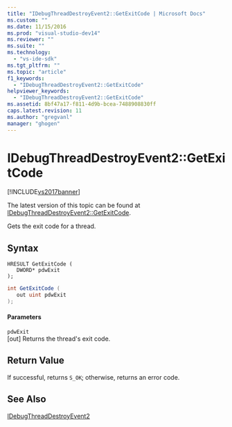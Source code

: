 ```yaml
---
title: "IDebugThreadDestroyEvent2::GetExitCode | Microsoft Docs"
ms.custom: ""
ms.date: 11/15/2016
ms.prod: "visual-studio-dev14"
ms.reviewer: ""
ms.suite: ""
ms.technology: 
  - "vs-ide-sdk"
ms.tgt_pltfrm: ""
ms.topic: "article"
f1_keywords: 
  - "IDebugThreadDestroyEvent2::GetExitCode"
helpviewer_keywords: 
  - "IDebugThreadDestroyEvent2::GetExitCode"
ms.assetid: 8bf47a17-f811-4d9b-bcea-7488908830ff
caps.latest.revision: 11
ms.author: "gregvanl"
manager: "ghogen"
---
```

# IDebugThreadDestroyEvent2::GetExitCode
[!INCLUDE[vs2017banner](../../../includes/vs2017banner.md)]

The latest version of this topic can be found at [IDebugThreadDestroyEvent2::GetExitCode](https://docs.microsoft.com/visualstudio/extensibility/debugger/reference/idebugthreaddestroyevent2-getexitcode).  
  
Gets the exit code for a thread.  
  
## Syntax  
  
```cpp#  
HRESULT GetExitCode (   
   DWORD* pdwExit  
);  
```  
  
```csharp  
int GetExitCode (   
   out uint pdwExit  
);  
```  
  
#### Parameters  
 `pdwExit`  
 [out] Returns the thread's exit code.  
  
## Return Value  
 If successful, returns `S_OK`; otherwise, returns an error code.  
  
## See Also  
 [IDebugThreadDestroyEvent2](../../../extensibility/debugger/reference/idebugthreaddestroyevent2.md)

